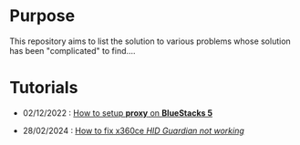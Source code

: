 # Purpose

This repository aims to list the solution to various problems whose solution has been "complicated" to find....

# Tutorials

- 02/12/2022 : [How to setup **proxy** on **BlueStacks 5**](Setup-proxy-on-BlueStacks5.md)

- 28/02/2024 : [How to fix x360ce *HID Guardian not working*](Fix-HID-Guardin.md)